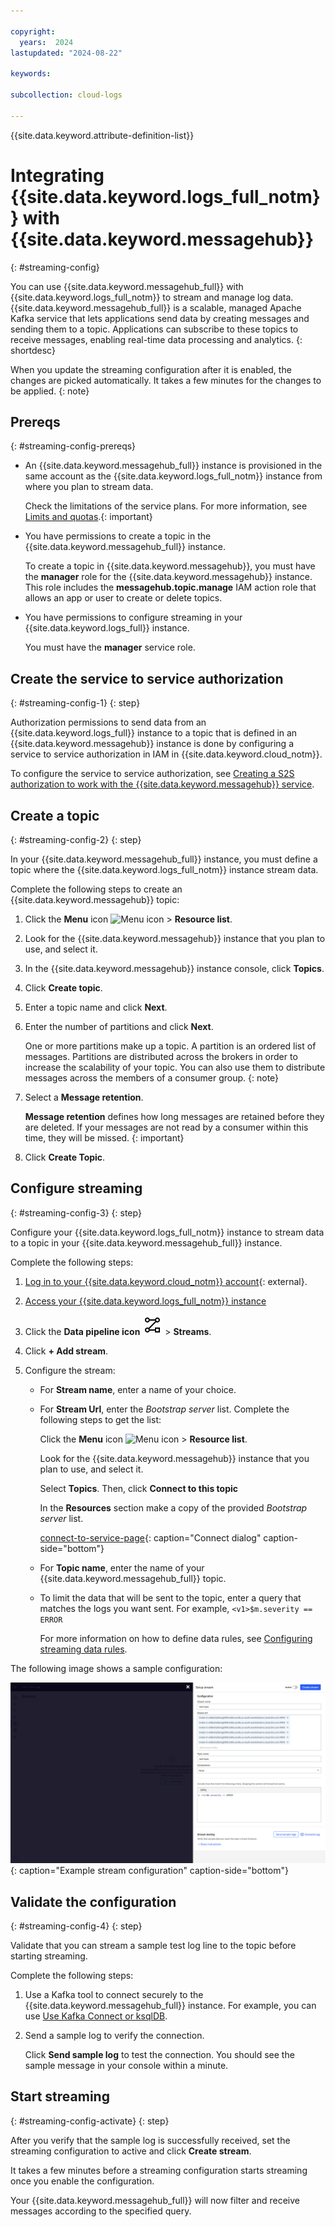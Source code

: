 ```yaml
---

copyright:
  years:  2024
lastupdated: "2024-08-22"

keywords:

subcollection: cloud-logs

---
```


{{site.data.keyword.attribute-definition-list}}

# Integrating {{site.data.keyword.logs_full_notm}} with {{site.data.keyword.messagehub}}
{: #streaming-config}

You can use {{site.data.keyword.messagehub_full}} with {{site.data.keyword.logs_full_notm}} to stream and manage log data. {{site.data.keyword.messagehub_full}} is a scalable, managed Apache Kafka service that lets applications send data by creating messages and sending them to a topic. Applications can subscribe to these topics to receive messages, enabling real-time data processing and analytics.
{: shortdesc}

When you update the streaming configuration after it is enabled, the changes are picked automatically. It takes a few minutes for the changes to be applied.
{: note}

## Prereqs
{: #streaming-config-prereqs}

- An {{site.data.keyword.messagehub_full}} instance is provisioned in the same account as the {{site.data.keyword.logs_full_notm}} instance from where you plan to stream data.

    Check the limitations of the service plans. For more information, see [Limits and quotas](/docs/EventStreams?topic=EventStreams-kafka_quotas).{: important}

- You have permissions to create a topic in the {{site.data.keyword.messagehub_full}} instance.

    To create a topic in {{site.data.keyword.messagehub}}, you must have the **manager** role for the {{site.data.keyword.messagehub}} instance. This role includes the **messagehub.topic.manage** IAM action role that allows an app or user to create or delete topics.

- You have permissions to configure streaming in your {{site.data.keyword.logs_full}} instance.

    You must have the **manager** service role.



## Create the service to service authorization
{: #streaming-config-1}
{: step}

Authorization permissions to send data from an {{site.data.keyword.logs_full}} instance to a topic that is defined in an {{site.data.keyword.messagehub}} instance is done by configuring a service to service authorization in IAM in {{site.data.keyword.cloud_notm}}.

To configure the service to service authorization, see [Creating a S2S authorization to work with the {{site.data.keyword.messagehub}} service](/docs/cloud-logs?topic=cloud-logs-iam-service-auth-es).


## Create a topic
{: #streaming-config-2}
{: step}

In your {{site.data.keyword.messagehub_full}} instance, you must define a topic where the {{site.data.keyword.logs_full_notm}} instance stream data.

Complete the following steps to create an {{site.data.keyword.messagehub}} topic:

1. Click the **Menu** icon ![Menu icon](../icons/icon_hamburger.svg) &gt; **Resource list**.

2. Look for the {{site.data.keyword.messagehub}} instance that you plan to use, and select it.

3. In the {{site.data.keyword.messagehub}} instance console, click **Topics**.

4. Click **Create topic**.

5. Enter a topic name and click **Next**.

6. Enter the number of partitions and click **Next**.

    One or more partitions make up a topic. A partition is an ordered list of messages. Partitions are distributed across the brokers in order to increase the scalability of your topic. You can also use them to distribute messages across the members of a consumer group.
    {: note}

7. Select a **Message retention**.

    **Message retention** defines how long messages are retained before they are deleted. If your messages are not read by a consumer within this time, they will be missed.
    {: important}

8. Click **Create Topic**.


## Configure streaming
{: #streaming-config-3}
{: step}

Configure your {{site.data.keyword.logs_full_notm}} instance to stream data to a topic in your {{site.data.keyword.messagehub_full}} instance.

Complete the following steps:

1. [Log in to your {{site.data.keyword.cloud_notm}} account](https://cloud.ibm.com/login){: external}.

2. [Access your {{site.data.keyword.logs_full_notm}} instance](/docs/cloud-logs?topic=cloud-logs-instance-launch#instance-launch-cloud-ui)

3. Click the **Data pipeline icon** ![Data pipeline icon](/icons/data-pipeline.svg "Data pipeline") > **Streams**.

4. Click **+ Add stream**.

5. Configure the stream:

   * For **Stream name**, enter a name of your choice.

   * For **Stream Url**,  enter the _Bootstrap server_ list. Complete the following steps to get the list:

        Click the **Menu** icon ![Menu icon](../icons/icon_hamburger.svg) &gt; **Resource list**.

        Look for the {{site.data.keyword.messagehub}} instance that you plan to use, and select it.

        Select **Topics**. Then, click **Connect to this topic**

        In the **Resources** section make a copy of the provided _Bootstrap server_ list.

        [connect-to-service-page](images/es-connect-page.png){: caption="Connect dialog" caption-side="bottom"}

   * For **Topic name**, enter the name of your {{site.data.keyword.messagehub_full}} topic.

   * To limit the data that will be sent to the topic, enter a query that matches the logs you want sent. For example, `<v1>$m.severity == ERROR`

       For more information on how to define data rules, see [Configuring streaming data rules](/docs/cloud-logs?topic=cloud-logs-streaming_rules).

The following image shows a sample configuration:

![add-streams](images/es-add-streams.png){: caption="Example stream configuration" caption-side="bottom"}


## Validate the configuration
{: #streaming-config-4}
{: step}

Validate that you can stream a sample test log line to the topic before starting streaming.

Complete the following steps:

1. Use a Kafka tool to connect securely to the {{site.data.keyword.messagehub_full}} instance. For example, you can use [Use Kafka Connect or ksqlDB](/docs/EventStreams?topic=EventStreams-quick_setup_guide&interface=ui#kafka_connect_ksql).

2. Send a sample log to verify the connection.

    Click **Send sample log** to test the connection. You should see the sample message in your console within a minute.



## Start streaming
 {: #streaming-config-activate}
 {: step}

After you verify that the sample log is successfully received, set the streaming configuration to active and click **Create stream**.

It takes a few minutes before a streaming configuration starts streaming once you enable the configuration.

Your {{site.data.keyword.messagehub_full}} will now filter and receive messages according to the specified query.
